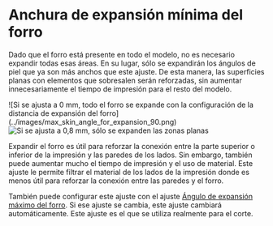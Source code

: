 Anchura de expansión mínima del forro
====
Dado que el forro está presente en todo el modelo, no es necesario expandir todas esas áreas. En su lugar, sólo se expandirán los ángulos de piel que ya son más anchos que este ajuste. De esta manera, las superficies planas con elementos que sobresalen serán reforzadas, sin aumentar innecesariamente el tiempo de impresión para el resto del modelo.

<!--screenshot {
"image_path": "max_skin_angle_for_expansion_90.png",
"models": [{"script": "stamp.scad"}],
"camera_position": [0, 200, 30],
"settings": {
    "wall_line_count": 0,
    "infill_wall_line_count": 1,
    "expand_skins_expand_distance": 3,
    "max_skin_angle_for_expansion": 89
},
"colours": 64
}-->
<!--screenshot {
"image_path": "max_skin_angle_for_expansion_45.png",
"models": [{"script": "stamp.scad"}],
"camera_position": [0, 200, 30],
"settings": {
    "wall_line_count": 0,
    "infill_wall_line_count": 1,
    "expand_skins_expand_distance": 3,
    "max_skin_angle_for_expansion": 45
},
"colours": 64
}-->
![Si se ajusta a 0 mm, todo el forro se expande con la configuración de la distancia de expansión del forro] (../images/max_skin_angle_for_expansion_90.png)
![Si se ajusta a 0,8 mm, sólo se expanden las zonas planas](../images/max_skin_angle_for_expansion_45.png)

Expandir el forro es útil para reforzar la conexión entre la parte superior o inferior de la impresión y las paredes de los lados. Sin embargo, también puede aumentar mucho el tiempo de impresión y el uso de material. Este ajuste le permite filtrar el material de los lados de la impresión donde es menos útil para reforzar la conexión entre las paredes y el forro.

También puede configurar este ajuste con el ajuste [Ángulo de expansión máximo del forro](max_skin_angle_for_expansion.md). Si ese ajuste se cambia, este ajuste cambiará automáticamente. Este ajuste es el que se utiliza realmente para el corte.